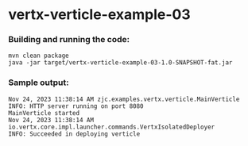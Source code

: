 # vertx-verticle-example-03

### Building and running the code:

```
mvn clean package
java -jar target/vertx-verticle-example-03-1.0-SNAPSHOT-fat.jar
```

### Sample output:

```
Nov 24, 2023 11:38:14 AM zjc.examples.vertx.verticle.MainVerticle
INFO: HTTP server running on port 8080
MainVerticle started
Nov 24, 2023 11:38:14 AM io.vertx.core.impl.launcher.commands.VertxIsolatedDeployer
INFO: Succeeded in deploying verticle

```

